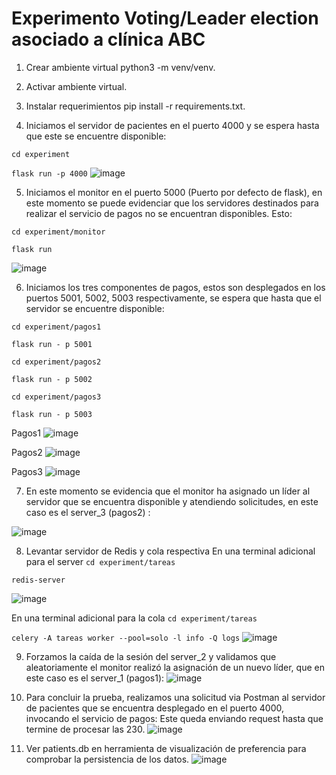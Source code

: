 

# Experimento Voting/Leader election asociado a clínica ABC

1. Crear ambiente virtual python3 -m venv/venv.
2. Activar ambiente virtual.
3. Instalar requerimientos pip install -r requirements.txt. 

4. Iniciamos el servidor de pacientes en el puerto 4000 y se espera hasta que este se encuentre disponible: 

```cd experiment```

```flask run -p 4000```
![image](https://user-images.githubusercontent.com/64280930/132992552-9a523439-3005-41ec-8a3d-3fb3040a30f3.png)

	 

5. Iniciamos el monitor en el puerto 5000 (Puerto por defecto de flask), en este momento se puede evidenciar que los servidores destinados para realizar el servicio de pagos no se encuentran disponibles. Esto: 

```cd experiment/monitor```

```flask run```

![image](https://user-images.githubusercontent.com/64280930/132992740-faac9506-bcbd-4521-a916-c6736e98cfb3.png)



6. Iniciamos los tres componentes de pagos, estos son desplegados en los puertos 5001, 5002, 5003 respectivamente, se espera que hasta que el servidor se encuentre disponible: 

```cd experiment/pagos1```

```flask run - p 5001```


```cd experiment/pagos2```

```flask run - p 5002```


```cd experiment/pagos3```

```flask run - p 5003```

Pagos1 
![image](https://user-images.githubusercontent.com/64280930/132992831-ef210b61-67b3-4d8c-8589-599ed72d4434.png)

Pagos2 
![image](https://user-images.githubusercontent.com/64280930/132992851-e1a6deb0-cfc3-41c1-bdb1-ae137a386c6f.png)
 
Pagos3 
![image](https://user-images.githubusercontent.com/64280930/132992865-74bfe3b8-694d-43e4-bb73-df9c96f431a6.png)

 
7. En este momento se evidencia que el monitor ha asignado un líder al servidor que se encuentra disponible y atendiendo solicitudes, en este caso es el server_3 (pagos2) :  

 ![image](https://user-images.githubusercontent.com/64280930/132992905-8963566b-b148-42fe-b563-23e11f192472.png)

8. Levantar servidor de Redis y cola respectiva 
En una terminal adicional para el server
```cd experiment/tareas```

```redis-server```

![image](https://user-images.githubusercontent.com/64280930/132993136-1fad36bf-8c33-4d7d-9214-6077a0653ca6.png)

En una terminal adicional para la cola
```cd experiment/tareas```

```celery -A tareas worker --pool=solo -l info -Q logs```
![image](https://user-images.githubusercontent.com/64280930/132993167-e2c034b9-f795-4184-9e29-bff5498b0677.png) 

9. Forzamos la caída de la sesión del server_2 y validamos que aleatoriamente el monitor realizó la asignación de un nuevo líder, que en este caso es el server_1 (pagos1): 
![image](https://user-images.githubusercontent.com/64280930/132993019-4d7a5e2e-a1c3-4fa9-8c57-83dcdd78ed18.png)

10. Para concluir la prueba, realizamos una solicitud via Postman al servidor de pacientes que se encuentra desplegado en el puerto 4000,  invocando el servicio de pagos: Este queda enviando request hasta que termine de procesar las 230. 
 ![image](https://user-images.githubusercontent.com/64280930/132993054-869a3d7f-729b-4bfb-b57d-761b91fd16fa.png)

11. Ver patients.db en herramienta de visualización de preferencia para comprobar la persistencia de los datos.
![image](https://user-images.githubusercontent.com/64280930/132993103-1bc4dc7c-2450-4032-a221-f5c10dfb4bf3.png)


 
